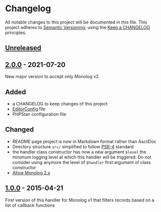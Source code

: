 # Changelog

All notable changes to this project will be documented in this file.
This project adheres to [Semantic Versioning](http://semver.org/),
using the [Keep a CHANGELOG](http://keepachangelog.com) principles.

## [Unreleased]

## [2.0.0] - 2021-07-20

New major version to accept only Monolog v2

## Added

* a CHANGELOG to keep changes of this project
* [EditorConfig](https://editorconfig.org/) file
* PHPStan configuration file

## Changed

* README page project is now in Markdown format rather than AsciiDoc
* Directory structure `src/` simplified to follow [PSR-4](https://www.php-fig.org/psr/psr-4/) standard
* the handler class constructor has now a new argument `$level` the minimum logging level at which this handler will be triggered.
  Do not consider using anymore the level of `$handler` first argument of class constructor
* [Allow Monolog 2.x](https://github.com/llaville/monolog-callbackfilterhandler/issues/5)

## [1.0.0] - 2015-04-21

First version of this handler for Monolog v1 that filters records based on a list of callback functions

[unreleased]: https://github.com/llaville/monolog-callbackfilterhandler/compare/2.0.0...HEAD
[2.0.0]: https://github.com/llaville/monolog-callbackfilterhandler/compare/1.0.0...2.0.0
[1.0.0]: https://github.com/llaville/monolog-callbackfilterhandler/compare/...1.0.0

